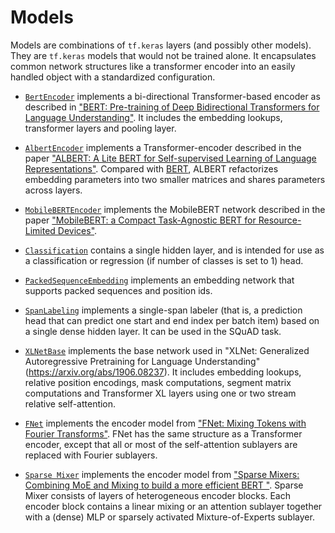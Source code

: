 # Models

Models are combinations of `tf.keras` layers (and possibly other models).
They are `tf.keras` models that would not be trained alone. It encapsulates
common network structures like a transformer encoder into an easily handled
object with a standardized configuration.

*   [`BertEncoder`](bert_encoder.py) implements a bi-directional
    Transformer-based encoder as described in ["BERT: Pre-training of Deep
    Bidirectional Transformers for Language
    Understanding"](https://arxiv.org/abs/1810.04805). It includes the embedding
    lookups, transformer layers and pooling layer.

*   [`AlbertEncoder`](albert_encoder.py) implements a Transformer-encoder
    described in the paper ["ALBERT: A Lite BERT for Self-supervised Learning of
    Language Representations"](https://arxiv.org/abs/1909.11942). Compared with
    [BERT](https://arxiv.org/abs/1810.04805), ALBERT refactorizes embedding
    parameters into two smaller matrices and shares parameters across layers.

*   [`MobileBERTEncoder`](mobile_bert_encoder.py) implements the MobileBERT
    network described in the paper
    ["MobileBERT: a Compact Task-Agnostic BERT for Resource-Limited Devices"](https://arxiv.org/abs/2004.02984).

*   [`Classification`](classification.py) contains a single hidden layer, and is
    intended for use as a classification or regression (if number of classes is
    set to 1) head.

*   [`PackedSequenceEmbedding`](packed_sequence_embedding.py) implements an
    embedding network that supports packed sequences and position ids.

*   [`SpanLabeling`](span_labeling.py) implements a single-span labeler (that
    is, a prediction head that can predict one start and end index per batch
    item) based on a single dense hidden layer. It can be used in the SQuAD
    task.

*   [`XLNetBase`](xlnet_base.py) implements the base network used in "XLNet:
    Generalized Autoregressive Pretraining for Language Understanding"
    (https://arxiv.org/abs/1906.08237). It includes embedding lookups, relative
    position encodings, mask computations, segment matrix computations and
    Transformer XL layers using one or two stream relative self-attention.

*   [`FNet`](fnet.py) implements the encoder model from
    ["FNet: Mixing Tokens with Fourier Transforms"](https://aclanthology.org/2022.naacl-main.319/).
    FNet has the same structure as a Transformer encoder, except that all or
    most of the self-attention sublayers are replaced with Fourier sublayers.

*   [`Sparse Mixer`](sparse_mixer.py) implements the encoder model from
    ["Sparse Mixers: Combining MoE and Mixing to build a more efficient BERT "](https://arxiv.org/abs/2205.12399/).
    Sparse Mixer consists of layers of heterogeneous encoder blocks. Each
    encoder block contains a linear mixing or an attention sublayer together
    with a (dense) MLP or sparsely activated Mixture-of-Experts sublayer.

